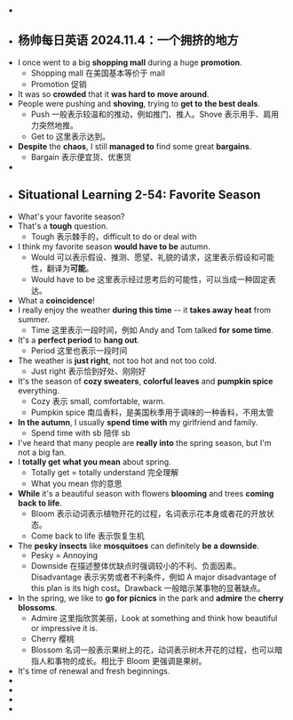 -
- ## 杨帅每日英语 2024.11.4：一个拥挤的地方
- I once went to a big **shopping mall** during a huge **promotion**.
	- Shopping mall 在美国基本等价于 mall
	- Promotion 促销
- It was so **crowded** that it **was hard to** **move around**.
- People were pushing and **shoving**, trying to **get to** **the best deals**.
	- Push 一般表示较温和的推动，例如推门、推人。Shove 表示用手、肩用力突然地推。
	- Get to 这里表示达到。
- **Despite** the **chaos**, I still **managed to** find some great **bargains**.
	- Bargain 表示便宜货、优惠货
-
- ## Situational Learning 2-54: Favorite Season
- What's your favorite season?
- That's a **tough** question.
	- Tough 表示棘手的，difficult to do or deal with
- I think my favorite season **would have to be** autumn.
	- Would 可以表示假设、推测、愿望、礼貌的请求，这里表示假设和可能性，翻译为**可能**。
	- Would have to be 这里表示经过思考后的可能性，可以当成一种固定表达。
- What a **coincidence**!
- I really enjoy the weather **during this time** -- it **takes away** **heat** from summer.
	- Time 这里表示一段时间，例如 Andy and Tom talked **for some time**.
- It's a **perfect period** to **hang out**.
	- Period 这里也表示一段时间
- The weather is **just right**, not too hot and not too cold.
	- Just right 表示恰到好处、刚刚好
- It's the season of **cozy sweaters**, **colorful leaves** and **pumpkin spice** everything.
	- Cozy 表示 small, comfortable, warm.
	- Pumpkin spice 南瓜香料，是美国秋季用于调味的一种香料，不用太管
- **In the autumn**, I usually **spend time with** my girlfriend and family.
	- Spend time with sb 陪伴 sb
- I've heard that many people are **really into** the spring season, but I'm not a big fan.
- I **totally get** **what you mean** about spring.
	- Totally get = totally understand 完全理解
	- What you mean 你的意思
- **While** it's a beautiful season with flowers **blooming** and trees **coming back to life**.
	- Bloom 表示动词表示植物开花的过程，名词表示花本身或者花的开放状态。
	- Come back to life 表示恢复生机
- The **pesky insects** like **mosquitoes** can definitely **be a downside**.
	- Pesky = Annoying
	- Downside 在描述整体优缺点时强调较小的不利、负面因素。Disadvantage 表示劣势或者不利条件，例如 A major disadvantage of this plan is its high cost。Drawback 一般暗示某事物的显著缺点。
- In the spring, we like to **go for picnics** in the park and **admire** the **cherry blossoms**.
	- Admire 这里指欣赏美丽，Look at something and think how beautiful or impressive it is.
	- Cherry 樱桃
	- Blossom 名词一般表示果树上的花，动词表示树木开花的过程，也可以暗指人和事物的成长。相比于 Bloom 更强调是果树。
- It's time of renewal and fresh beginnings.
-
-
-
-